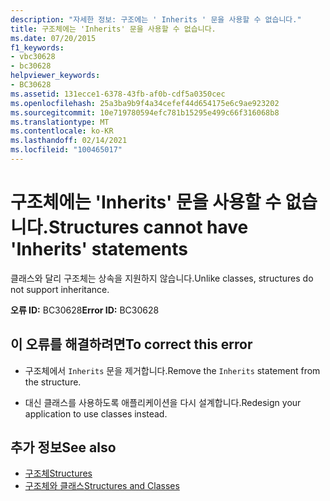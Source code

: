 ```yaml
---
description: "자세한 정보: 구조에는 ' Inherits ' 문을 사용할 수 없습니다."
title: 구조체에는 'Inherits' 문을 사용할 수 없습니다.
ms.date: 07/20/2015
f1_keywords:
- vbc30628
- bc30628
helpviewer_keywords:
- BC30628
ms.assetid: 131ecce1-6378-43fb-af0b-cdf5a0350cec
ms.openlocfilehash: 25a3ba9b9f4a34cefef44d654175e6c9ae923202
ms.sourcegitcommit: 10e719780594efc781b15295e499c66f316068b8
ms.translationtype: MT
ms.contentlocale: ko-KR
ms.lasthandoff: 02/14/2021
ms.locfileid: "100465017"
---
```

# <a name="structures-cannot-have-inherits-statements"></a><span data-ttu-id="1d8e5-103">구조체에는 'Inherits' 문을 사용할 수 없습니다.</span><span class="sxs-lookup"><span data-stu-id="1d8e5-103">Structures cannot have 'Inherits' statements</span></span>

<span data-ttu-id="1d8e5-104">클래스와 달리 구조체는 상속을 지원하지 않습니다.</span><span class="sxs-lookup"><span data-stu-id="1d8e5-104">Unlike classes, structures do not support inheritance.</span></span>  
  
 <span data-ttu-id="1d8e5-105">**오류 ID:** BC30628</span><span class="sxs-lookup"><span data-stu-id="1d8e5-105">**Error ID:** BC30628</span></span>  
  
## <a name="to-correct-this-error"></a><span data-ttu-id="1d8e5-106">이 오류를 해결하려면</span><span class="sxs-lookup"><span data-stu-id="1d8e5-106">To correct this error</span></span>  
  
- <span data-ttu-id="1d8e5-107">구조체에서 `Inherits` 문을 제거합니다.</span><span class="sxs-lookup"><span data-stu-id="1d8e5-107">Remove the `Inherits` statement from the structure.</span></span>  
  
- <span data-ttu-id="1d8e5-108">대신 클래스를 사용하도록 애플리케이션을 다시 설계합니다.</span><span class="sxs-lookup"><span data-stu-id="1d8e5-108">Redesign your application to use classes instead.</span></span>  
  
## <a name="see-also"></a><span data-ttu-id="1d8e5-109">추가 정보</span><span class="sxs-lookup"><span data-stu-id="1d8e5-109">See also</span></span>

- [<span data-ttu-id="1d8e5-110">구조체</span><span class="sxs-lookup"><span data-stu-id="1d8e5-110">Structures</span></span>](../programming-guide/language-features/data-types/structures.md)
- [<span data-ttu-id="1d8e5-111">구조체와 클래스</span><span class="sxs-lookup"><span data-stu-id="1d8e5-111">Structures and Classes</span></span>](../programming-guide/language-features/data-types/structures-and-classes.md)
